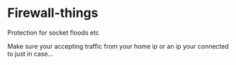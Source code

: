 # Firewall-things
Protection for socket floods etc

Make sure your accepting traffic from your home ip or an ip your connected to just in case...
